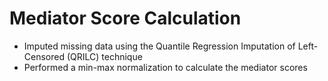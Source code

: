 # Mediator Score Calculation
- Imputed missing data using the Quantile Regression Imputation of Left-Censored (QRILC) technique
- Performed a min-max normalization to calculate the mediator scores
